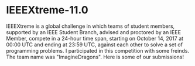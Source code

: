 # IEEEXtreme-11.0
IEEEXtreme is a global challenge in which teams of student members, supported by an IEEE Student Branch, advised and proctored by an IEEE Member, compete in a 24-hour time span, starting on October 14, 2017 at 00:00 UTC and ending at 23:59 UTC, against each other to solve a set of programming problems.
I participated in this competition with some freinds. The team name was "ImagineDragons".
Here is some of our submissions!
